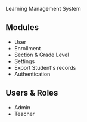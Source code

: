 Learning Management System

## Modules

-   User
-   Enrollment
-   Section & Grade Level
-   Settings
-   Export Student's records
-   Authentication

## Users & Roles

-   Admin
-   Teacher
